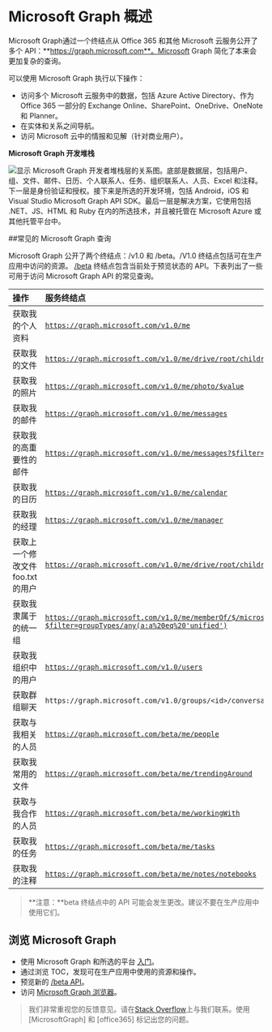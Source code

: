 ﻿# <a name="overview-of-microsoft-graph"></a>Microsoft Graph 概述

Microsoft Graph通过一个终结点从 Office 365 和其他 Microsoft 云服务公开了多个 API：**https://graph.microsoft.com**。Microsoft Graph 简化了本来会更加复杂的查询。 
 
可以使用 Microsoft Graph 执行以下操作：

- 访问多个 Microsoft 云服务中的数据，包括 Azure Active Directory、作为 Office 365 一部分的 Exchange Online、SharePoint、OneDrive、OneNote 和 Planner。
- 在实体和关系之间导航。
- 访问 Microsoft 云中的情报和见解（针对商业用户）。

**Microsoft Graph 开发堆栈**

![显示 Microsoft Graph 开发者堆栈层的关系图。底部是数据层，包括用户、组、文件、邮件、日历、个人联系人、任务、组织联系人、人员、Excel 和注释。下一层是身份验证和授权。接下来是所选的开发环境，包括 Android，iOS 和 Visual Studio Microsoft Graph API SDK。最后一层是解决方案，它使用包括 .NET、JS、HTML 和 Ruby 在内的所选技术，并且被托管在 Microsoft Azure 或其他托管平台中。](./images/MicrosoftGraph_DevStack.png)

<!--<a name="msg_queries"> </a>-->

##<a name="common-microsoft-graph-queries"></a>常见的 Microsoft Graph 查询

Microsoft Graph 公开了两个终结点：/v1.0 和 /beta。/V1.0 终结点包括可在生产应用中访问的资源。 [/beta](http://graph.microsoft.io/en-us/docs/api-reference/beta/beta-overview) 终结点包含当前处于预览状态的 API。下表列出了一些可用于访问 Microsoft Graph API 的常见查询。

| **操作** | **服务终结点** |
|:--------------------------|:----------------------------------------|
|   获取我的个人资料 |    [`https://graph.microsoft.com/v1.0/me`](/graph-explorer/#?request=me&version=v1.0) |
|   获取我的文件 | [`https://graph.microsoft.com/v1.0/me/drive/root/children`](/graph-explorer/#?request=me%2Fdrive%2Froot%2Froot%2Fchildren&version=v1.0) |
|   获取我的照片	     | [`https://graph.microsoft.com/v1.0/me/photo/$value`](/graph-explorer/#?request=me%2Fphoto%2F%24value&version=v1.0) |
|   获取我的邮件 |   [`https://graph.microsoft.com/v1.0/me/messages`](/graph-explorer/#?request=me%2Fmessages&version=v1.0) |
|   获取我的高重要性的邮件 | [`https://graph.microsoft.com/v1.0/me/messages?$filter=importance%20eq%20'high'`](/graph-explorer/#?request=me%2Fmessages%3F%24filter%3Dimportance%2520eq%2520'high'&version=v1.0) |
|   获取我的日历 |   [`https://graph.microsoft.com/v1.0/me/calendar`](/graph-explorer/#?request=me%2Fcalendar&version=v1.0) |
|   获取我的经理	  | [`https://graph.microsoft.com/v1.0/me/manager`](/graph-explorer/#?request=me%2Fmanager&version=v1.0) |
|   获取上一个修改文件 foo.txt 的用户 |  [`https://graph.microsoft.com/v1.0/me/drive/root/children/foo.txt/lastModifiedByUser`](/graph-explorer/#?request=me%2Fdrive%2Froot%2Froot%2Fchildren%2Ffoo.txt%2FlastModifiedByUser&version=v1.0) |
|   获取我隶属于的统一组|   [`https://graph.microsoft.com/v1.0/me/memberOf/$/microsoft.graph.group?$filter=groupTypes/any(a:a%20eq%20'unified')`](/graph-explorer/#?request=me%2FmemberOf%2F%24%2Fmicrosoft.graph.group%3F%24filter%3DgroupTypes%2Fany(a%3Aa%2520eq%2520'unified'&version=v1.0)) |
|   获取我组织中的用户	     | [`https://graph.microsoft.com/v1.0/users`](/graph-explorer/#?request=users&version=v1.0) |
|   获取群组聊天 |   `https://graph.microsoft.com/v1.0/groups/<id>/conversations`|
|   获取与我相关的人员    | [`https://graph.microsoft.com/beta/me/people`](/graph-explorer/#?request=me%2Fpeople&version=beta)  |
|   获取我常用的文件 |  [`https://graph.microsoft.com/beta/me/trendingAround`](/graph-explorer/#?request=me%2FtrendingAround&version=beta) |
|   获取与我合作的人员     | [`https://graph.microsoft.com/beta/me/workingWith`](/graph-explorer/#?request=me%2FworkingWith&version=beta) |
|   获取我的任务    | [`https://graph.microsoft.com/beta/me/tasks`](/graph-explorer/#?request=me%2Ftasks&version=beta) |
|   获取我的注释 |  [`https://graph.microsoft.com/beta/me/notes/notebooks`](/graph-explorer/#?request=me%2Fnotes%2Fnotebooks&version=beta) |


>**注意：**beta 终结点中的 API 可能会发生更改。建议不要在生产应用中使用它们。 

<!-- <a name="msg_roof"> </a> -->

## <a name="explore-microsoft-graph"></a>浏览 Microsoft Graph

- 使用 Microsoft Graph 和所选的平台 [入门](../get-started/get-started)。
- 通过浏览 TOC，发现可在生产应用中使用的资源和操作。
- 预览新的 [/beta API](http://graph.microsoft.io/en-us/docs/api-reference/beta/beta-overview)。
- 访问 [Microsoft Graph 浏览器](https://graph.microsoft.io/en-us/graph-explorer)。

 >  我们非常重视您的反馈意见。请在[Stack Overflow](http://stackoverflow.com/questions/tagged/office365+or+microsoftgraph)上与我们联系。使用 [MicrosoftGraph] 和 [office365] 标记出您的问题。



